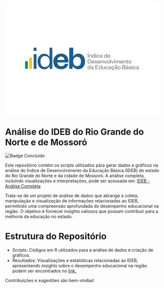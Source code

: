 <img src="https://github.com/laribritto/ideb-rn/blob/main/Logo_IDEB.png">

# Análise do IDEB do Rio Grande do Norte e de Mossoró
![Badge Concluído](http://img.shields.io/static/v1?label=STATUS&message=CONCLUÍDO&color=BLUE&style=for-the-badge)

Este repositório contém os scripts utilizados para gerar dados e gráficos na análise do Índice de Desenvolvimento da Educação Básica (IDEB) do estado do Rio Grande do Norte e da cidade de Mossoró. A análise completa, incluindo visualizações e interpretações, pode ser acessada em: [IDEB - Análise Completa](https://denim-bramble-6c7.notion.site/IDEB-11977bf209998072b9eefd0313ca237f)

Trata-se de um projeto de análise de dados que abrange a coleta, manipulação e visualização de informações relacionadas ao IDEB, permitindo uma compreensão aprofundada do desempenho educacional na região. O objetivo é fornecer insights valiosos que possam contribuir para a melhoria da educação no estado.

# Estrutura do Repositório
- Scripts: Códigos em R utilizados para a análise de dados e criação de gráficos.
- Resultados: Visualizações e estatísticas relacionadas ao IDEB, apresentando insights sobre o desempenho educacional na região podem ser encontrados no [link.](https://denim-bramble-6c7.notion.site/IDEB-11977bf209998072b9eefd0313ca237f)

Contribuições e sugestões são bem-vindas!
